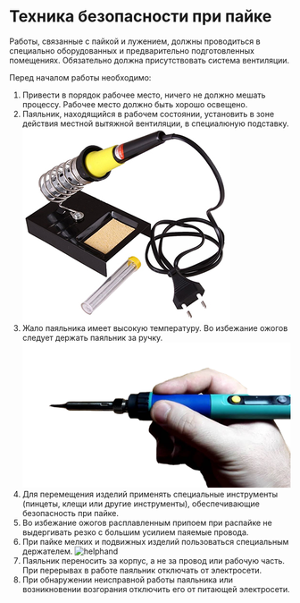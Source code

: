 Техника безопасности при пайке
==============================
  Работы, связанные с пайкой и лужением, должны проводиться в специально оборудованных и предварительно подготовленных помещениях. Обязательно должна присутствовать система вентиляции. 

Перед началом работы необходимо: 
1. Привести в порядок рабочее место, ничего не должно мешать процессу. Рабочее место должно быть хорошо освещено.
2. Паяльник, находящийся в рабочем состоянии, установить в зоне действия местной вытяжной вентиляции, в специалюную подставку.
![stand](../img/stand.jpg)
3. Жало паяльника имеет высокую температуру. Во избежание ожогов следует держать паяльник за ручку. 
![keep](../img/keep.png)
4. Для перемещения изделий применять специальные инструменты (пинцеты, клещи или другие инструменты), обеспечивающие безопасность при пайке. 
5. Во избежание ожогов расплавленным припоем при распайке не выдергивать резко с большим усилием паяемые провода. 
6. При пайке мелких и подвижных изделий пользоваться специальным держателем. 
![helphand](../img/helphend.png)
7. Паяльник переносить за корпус, а не за провод или рабочую часть. При перерывах в работе паяльник отключать от электросети. 
8. При обнаружении неисправной работы паяльника или возникновении возгорания отключить его от питающей электросети.
